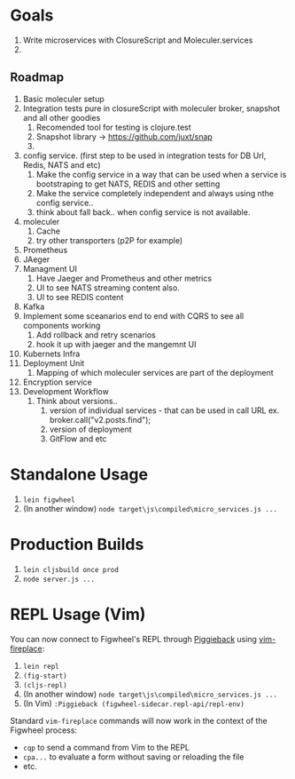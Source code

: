 # Goals
1) Write microservices with ClosureScript and Moleculer.services
2) 

## Roadmap
1) Basic moleculer setup
2) Integration tests pure in closureScript with moleculer broker, snapshot and all other goodies
    1) Recomended tool for testing is clojure.test
    2) Snapshot library -> https://github.com/juxt/snap
    3) 
3) config service. (first step to be used in integration tests for DB Url, Redis, NATS and etc)
    1) Make the config service in a way that can be used when a service is bootstraping to get NATS, REDIS and other setting
    2) Make the service completely independent and always using nthe config service..
    3) think about fall back.. when config service is not available.
4) moleculer
    1) Cache
    2) try other transporters (p2P for example)
5)  Prometheus
6)  JAeger
7)  Managment UI 
    1)  Have Jaeger and Prometheus and other metrics
    2)  UI to see NATS streaming content also.
    3)  UI to see REDIS content
8)  Kafka
9)  Implement some sceanarios end to end with CQRS to see all components working
    1)  Add rollback and retry scenarios
    2)  hook it up with jaeger and the mangemnt UI
10) Kubernets Infra
11) Deployment Unit
    1)  Mapping of which moleculer services are part of the deployment
12) Encryption service
13) Development Workflow
    1)  Think about versions.. 
        1)  version of individual services - that can be used in call URL ex. broker.call("v2.posts.find");
        2)  version of deployment
        3)  GitFlow and etc

# Standalone Usage

1. `lein figwheel`
2. (In another window) `node target\js\compiled\micro_services.js ...`


# Production Builds

1. `lein cljsbuild once prod`
2. `node server.js ...`

# REPL Usage (Vim)

You can now connect to Figwheel's REPL through
[Piggieback](https://github.com/cemerick/piggieback) using
[vim-fireplace](https://github.com/tpope/vim-fireplace):

1. `lein repl`
2. `(fig-start)`
3. `(cljs-repl)`
4. (In another window) `node target\js\compiled\micro_services.js ...`
5. (In Vim) `:Piggieback (figwheel-sidecar.repl-api/repl-env)`

Standard `vim-fireplace` commands will now work in the context of the
Figwheel process:

- `cqp` to send a command from Vim to the REPL
- `cpa...` to evaluate a form without saving or reloading the file
- etc.
